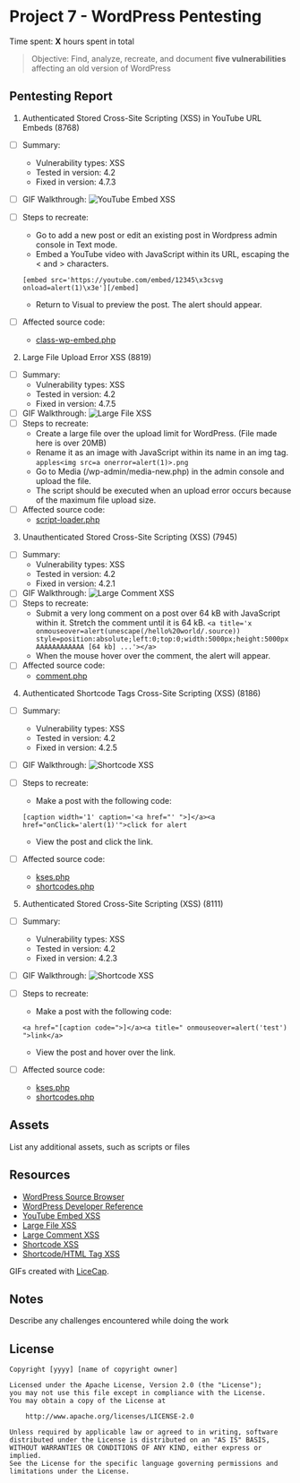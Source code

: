 # Project 7 - WordPress Pentesting

Time spent: **X** hours spent in total

> Objective: Find, analyze, recreate, and document **five vulnerabilities** affecting an old version of WordPress

## Pentesting Report

1. Authenticated Stored Cross-Site Scripting (XSS) in YouTube URL Embeds (8768)
  - [ ] Summary: 
    - Vulnerability types: XSS
    - Tested in version: 4.2
    - Fixed in version: 4.7.3
  - [ ] GIF Walkthrough: ![YouTube Embed XSS](https://raw.githubusercontent.com/greenteas/week7-wp/master/youtubeEmbedXSS.gif)
  - [ ] Steps to recreate: 
    - Go to add a new post or edit an existing post in Wordpress admin console in Text mode.
    - Embed a YouTube video with JavaScript within its URL, escaping the < and > characters.
    
    ```[embed src='https://youtube.com/embed/12345\x3csvg onload=alert(1)\x3e'][/embed]```
    - Return to Visual to preview the post. The alert should appear.
  - [ ] Affected source code:
    - [class-wp-embed.php](https://core.trac.wordpress.org/browser/branches/4.2/src/wp-includes/class-wp-embed.php)

2. Large File Upload Error XSS (8819)
  - [ ] Summary: 
    - Vulnerability types: XSS
    - Tested in version: 4.2
    - Fixed in version: 4.7.5
  - [ ] GIF Walkthrough: ![Large File XSS](https://raw.githubusercontent.com/greenteas/week7-wp/master/largefileXSS.gif)
  - [ ] Steps to recreate: 
    - Create a large file over the upload limit for WordPress. (File made here is over 20MB)
    - Rename it as an image with JavaScript within its name in an img tag.
    ```apples<img src=a onerror=alert(1)>.png```
    - Go to Media (/wp-admin/media-new.php) in the admin console and upload the file.
    - The script should be executed when an upload error occurs because of the maximum file upload size.
  - [ ] Affected source code:
    - [script-loader.php](https://core.trac.wordpress.org/browser/branches/4.2/src/wp-includes/script-loader.php)

3. Unauthenticated Stored Cross-Site Scripting (XSS) (7945)
  - [ ] Summary: 
    - Vulnerability types: XSS
    - Tested in version: 4.2
    - Fixed in version: 4.2.1
  - [ ] GIF Walkthrough: ![Large Comment XSS](https://raw.githubusercontent.com/greenteas/week7-wp/master/largecomment.gif)
  - [ ] Steps to recreate: 
    - Submit a very long comment on a post over 64 kB with JavaScript within it. Stretch the comment until it is 64 kB.
    ```<a title='x onmouseover=alert(unescape(/hello%20world/.source)) style=position:absolute;left:0;top:0;width:5000px;height:5000px AAAAAAAAAAAA [64 kb] ...'></a>```
    - When the mouse hover over the comment, the alert will appear.
  - [ ] Affected source code:
    - [comment.php](https://core.trac.wordpress.org/browser/branches/4.2/src/wp-includes/comment.php)

4. Authenticated Shortcode Tags Cross-Site Scripting (XSS) (8186)
  - [ ] Summary: 
    - Vulnerability types: XSS
    - Tested in version: 4.2
    - Fixed in version: 4.2.5
  - [ ] GIF Walkthrough: ![Shortcode XSS](https://raw.githubusercontent.com/greenteas/week7-wp/master/shortcode.gif)
  - [ ] Steps to recreate: 
    - Make a post with the following code:
    
    ```[caption width='1' caption='<a href="' ">]</a><a href="onClick='alert(1)'">click for alert```
    - View the post and click the link.
  - [ ] Affected source code:
    - [kses.php](https://core.trac.wordpress.org/browser/branches/4.2/src/wp-includes/kses.php)
    - [shortcodes.php](https://core.trac.wordpress.org/browser/branches/4.2/src/wp-includes/shortcodes.php)

5. Authenticated Stored Cross-Site Scripting (XSS) (8111)
  - [ ] Summary: 
    - Vulnerability types: XSS
    - Tested in version: 4.2
    - Fixed in version: 4.2.3
  - [ ] GIF Walkthrough: ![Shortcode XSS](https://raw.githubusercontent.com/greenteas/week7-wp/master/shortcode2.gif)
  - [ ] Steps to recreate: 
    - Make a post with the following code:
    
    ```<a href="[caption code=">]</a><a title=" onmouseover=alert('test')  ">link</a>```
    - View the post and hover over the link.
  - [ ] Affected source code:
    - [kses.php](https://core.trac.wordpress.org/browser/branches/4.2/src/wp-includes/kses.php)
    - [shortcodes.php](https://core.trac.wordpress.org/browser/branches/4.2/src/wp-includes/shortcodes.php)

## Assets

List any additional assets, such as scripts or files

## Resources

- [WordPress Source Browser](https://core.trac.wordpress.org/browser/)
- [WordPress Developer Reference](https://developer.wordpress.org/reference/)
- [YouTube Embed XSS](https://blog.sucuri.net/2017/03/stored-xss-in-wordpress-core.html)
- [Large File XSS](https://hackerone.com/reports/203515)
- [Large Comment XSS](https://packetstormsecurity.com/files/131644/)
- [Shortcode XSS](http://blog.checkpoint.com/2015/09/15/finding-vulnerabilities-in-core-wordpress-a-bug-hunters-trilogy-part-iii-ultimatum/)
- [Shortcode/HTML Tag XSS](https://klikki.fi/adv/wordpress3.html)

GIFs created with [LiceCap](http://www.cockos.com/licecap/).

## Notes

Describe any challenges encountered while doing the work

## License

    Copyright [yyyy] [name of copyright owner]

    Licensed under the Apache License, Version 2.0 (the "License");
    you may not use this file except in compliance with the License.
    You may obtain a copy of the License at

        http://www.apache.org/licenses/LICENSE-2.0

    Unless required by applicable law or agreed to in writing, software
    distributed under the License is distributed on an "AS IS" BASIS,
    WITHOUT WARRANTIES OR CONDITIONS OF ANY KIND, either express or implied.
    See the License for the specific language governing permissions and
    limitations under the License.
